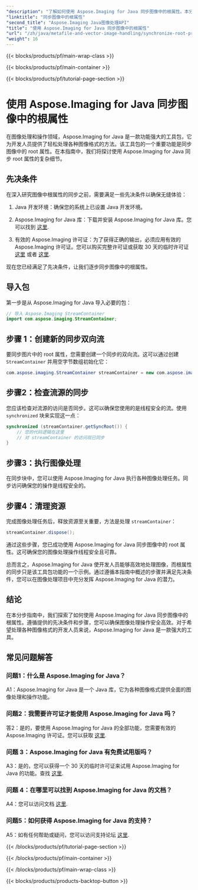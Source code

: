 ```yaml
---
"description": "了解如何使用 Aspose.Imaging for Java 同步图像中的根属性。本分步指南将帮助您确保线程安全的图像处理。"
"linktitle": "同步图像中的根属性"
"second_title": "Aspose.Imaging Java图像处理API"
"title": "使用 Aspose.Imaging for Java 同步图像中的根属性"
"url": "/zh/java/metafile-and-vector-image-handling/synchronize-root-property-in-images/"
"weight": 16
---
```


{{< blocks/products/pf/main-wrap-class >}}

{{< blocks/products/pf/main-container >}}

{{< blocks/products/pf/tutorial-page-section >}}

# 使用 Aspose.Imaging for Java 同步图像中的根属性

在图像处理和操作领域，Aspose.Imaging for Java 是一款功能强大的工具包，它为开发人员提供了轻松处理各种图像格式的方法。该工具包的一个重要功能是同步图像中的 root 属性。在本指南中，我们将探讨使用 Aspose.Imaging for Java 同步 root 属性的复杂细节。

## 先决条件

在深入研究图像中根属性的同步之前，需要满足一些先决条件以确保无缝体验：

1. Java 开发环境：确保您的系统上已设置 Java 开发环境。

2. Aspose.Imaging for Java 库：下载并安装 Aspose.Imaging for Java 库。您可以找到 [这里](https://releases。aspose.com/imaging/java/).

3. 有效的 Aspose.Imaging 许可证：为了获得正确的输出，必须应用有效的 Aspose.Imaging 许可证。您可以购买完整许可证或获取 30 天的临时许可证 [这里](https://purchase.aspose.com/buy) 或者 [这里](https://purchase。aspose.com/temporary-license/).

现在您已经满足了先决条件，让我们逐步同步图像中的根属性。

## 导入包

第一步是从 Aspose.Imaging for Java 导入必要的包：

```java
// 导入 Aspose.Imaging StreamContainer
import com.aspose.imaging.StreamContainer;
```

## 步骤 1：创建新的同步双向流

要同步图片中的 root 属性，您需要创建一个同步的双向流。这可以通过创建 `StreamContainer` 并用空字节数组初始化它：

```java
com.aspose.imaging.StreamContainer streamContainer = new com.aspose.imaging.StreamContainer(new java.io.ByteArrayInputStream(new byte[0]));
```

## 步骤2：检查流源的同步

您应该检查对流源的访问是否同步。这可以确保您使用的是线程安全的流。使用 `synchronized` 块来实现这一点：

```java
synchronized (streamContainer.getSyncRoot()) {
    // 您的代码逻辑在这里
    // 对 streamContainer 的访问现已同步
}
```

## 步骤3：执行图像处理

在同步块中，您可以使用 Aspose.Imaging for Java 执行各种图像处理任务。同步访问确保您的操作是线程安全的。

## 步骤4：清理资源

完成图像处理任务后，释放资源至关重要，方法是处理 `streamContainer`：

```java
streamContainer.dispose();
```

通过这些步骤，您已成功使用 Aspose.Imaging for Java 同步图像中的 root 属性。这可确保您的图像处理操作线程安全且可靠。

总而言之，Aspose.Imaging for Java 使开发人员能够高效地处理图像，而根属性的同步只是该工具包功能的一个示例。通过遵循本指南中概述的步骤并满足先决条件，您可以在图像处理项目中充分发挥 Aspose.Imaging for Java 的潜力。

## 结论

在本分步指南中，我们探索了如何使用 Aspose.Imaging for Java 同步图像中的根属性。遵循提供的先决条件和步骤，您可以确保图像处理操作安全高效。对于希望处理各种图像格式的开发人员来说，Aspose.Imaging for Java 是一款强大的工具。

## 常见问题解答

### 问题1：什么是 Aspose.Imaging for Java？

A1：Aspose.Imaging for Java 是一个 Java 库，它为各种图像格式提供全面的图像处理和操作功能。

### 问题2：我需要许可证才能使用 Aspose.Imaging for Java 吗？

答2：是的，要使用 Aspose.Imaging for Java 的全部功能，您需要有效的 Aspose.Imaging 许可证。您可以获取 [这里](https://purchase。aspose.com/buy).

### 问题 3：Aspose.Imaging for Java 有免费试用版吗？

A3：是的，您可以获得一个 30 天的临时许可证来试用 Aspose.Imaging for Java 的功能。查找 [这里](https://purchase。aspose.com/temporary-license/).

### 问题 4：在哪里可以找到 Aspose.Imaging for Java 的文档？

A4：您可以访问文档 [这里](https://reference。aspose.com/imaging/java/).

### 问题5：如何获得 Aspose.Imaging for Java 的支持？

A5：如有任何帮助或疑问，您可以访问支持论坛 [这里](https://forum。aspose.com/).

{{< /blocks/products/pf/tutorial-page-section >}}

{{< /blocks/products/pf/main-container >}}

{{< /blocks/products/pf/main-wrap-class >}}

{{< blocks/products/products-backtop-button >}}